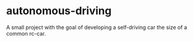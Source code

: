 # autonomous-driving
A small project with the goal of developing a self-driving car the size of a common rc-car.
